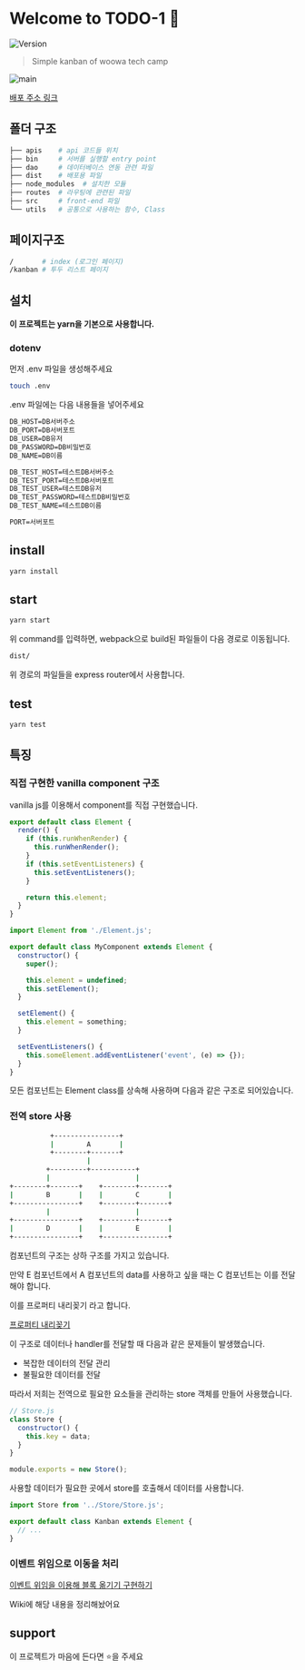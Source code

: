 # Welcome to TODO-1 👋

![Version](https://img.shields.io/badge/version-0.5.0-blue.svg?cacheSeconds=2592000)

> Simple kanban of woowa tech camp

![main](https://user-images.githubusercontent.com/38618187/87946524-1b21bb00-cadd-11ea-988b-c918709246a2.gif)

[배포 주소 링크](http://54.180.162.143:3000/)

## 폴더 구조

```bash
├── apis    # api 코드들 위치
├── bin     # 서버를 실행할 entry point
├── dao     # 데이터베이스 연동 관련 파일
├── dist    # 배포용 파일
├── node_modules  # 설치한 모듈
├── routes  # 라우팅에 관련된 파일
├── src     # front-end 파일
└── utils   # 공통으로 사용하는 함수, Class
```

## 페이지구조

```bash
/       # index (로그인 페이지)
/kanban # 투두 리스트 페이지
```

## 설치

**이 프로젝트는 yarn을 기본으로 사용합니다.**

### dotenv

먼저 .env 파일을 생성해주세요

```bash
touch .env
```

.env 파일에는 다음 내용들을 넣어주세요

```txt
DB_HOST=DB서버주소
DB_PORT=DB서버포트
DB_USER=DB유저
DB_PASSWORD=DB비밀번호
DB_NAME=DB이름

DB_TEST_HOST=테스트DB서버주소
DB_TEST_PORT=테스트DB서버포트
DB_TEST_USER=테스트DB유저
DB_TEST_PASSWORD=테스트DB비밀번호
DB_TEST_NAME=테스트DB이름

PORT=서버포트
```

## install

```sh
yarn install
```

## start

```sh
yarn start
```

위 command를 입력하면, webpack으로 build된 파일들이 다음 경로로 이동됩니다.

```bash
dist/
```

위 경로의 파일들을 express router에서 사용합니다.

## test

```sh
yarn test
```

## 특징

### 직접 구현한 vanilla component 구조

vanilla js를 이용해서 component를 직접 구현했습니다.

```javascript
export default class Element {
  render() {
    if (this.runWhenRender) {
      this.runWhenRender();
    }
    if (this.setEventListeners) {
      this.setEventListeners();
    }

    return this.element;
  }
}
```

```javascript
import Element from './Element.js';

export default class MyComponent extends Element {
  constructor() {
    super();

    this.element = undefined;
    this.setElement();
  }

  setElement() {
    this.element = something;
  }

  setEventListeners() {
    this.someElement.addEventListener('event', (e) => {});
  }
}
```

모든 컴포넌트는 Element class를 상속해 사용하며 다음과 같은 구조로 되어있습니다.

### 전역 store 사용

```sh
          +----------------+
          |        A       |
          +--------+-------+
                   |
         +---------+-----------+
         |                     |
+--------+-------+    +--------+-------+
|        B       |    |        C       |
+----------------+    +--------+-------+
         |                     |
+----------------+    +--------+-------+
|        D       |    |        E       |
+----------------+    +----------------+
```

컴포넌트의 구조는 상하 구조를 가지고 있습니다.

만약 E 컴포넌트에서 A 컴포넌트의 data를 사용하고 싶을 때는 C 컴포넌트는 이를 전달해야 합니다.

이를 프로퍼티 내리꽂기 라고 합니다.

[프로퍼티 내리꽂기](https://edykim.com/ko/post/prop-drilling/)

이 구조로 데이터나 handler를 전달할 때 다음과 같은 문제들이 발생했습니다.

- 복잡한 데이터의 전달 관리
- 불필요한 데이터를 전달

따라서 저희는 전역으로 필요한 요소들을 관리하는 store 객체를 만들어 사용했습니다.

```javascript
// Store.js
class Store {
  constructor() {
    this.key = data;
  }
}

module.exports = new Store();
```

사용할 데이터가 필요한 곳에서 store를 호출해서 데이터를 사용합니다.

```javascript
import Store from '../Store/Store.js';

export default class Kanban extends Element {
  // ...
}
```

### 이벤트 위임으로 이동을 처리

[이벤트 위임을 이용해 블록 옮기기 구현하기](https://github.com/woowa-techcamp-2020/todo-1/wiki/%EC%9D%B4%EB%B2%A4%ED%8A%B8-%EC%9C%84%EC%9E%84%EC%9D%84-%EC%9D%B4%EC%9A%A9%ED%95%B4-%EB%B8%94%EB%A1%9D-%EC%98%AE%EA%B8%B0%EA%B8%B0-%EA%B5%AC%ED%98%84%ED%95%98%EA%B8%B0)

Wiki에 해당 내용을 정리해놨어요

## support

이 프로젝트가 마음에 든다면 ⭐️을 주세요
